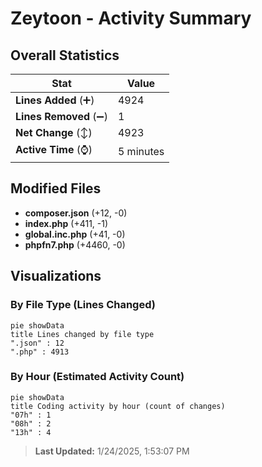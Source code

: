 # Zeytoon - Activity Summary 

## Overall Statistics

| Stat                   | Value                                                             |
| ---------------------- | ----------------------------------------------------------------- |
| **Lines Added** (➕)   | 4924                                          |
| **Lines Removed** (➖) | 1                                        |
| **Net Change** (↕)    | 4923                |
| **Active Time** (⌚)   | 5 minutes |


## Modified Files
- **composer.json** (+12, -0)
- **index.php** (+411, -1)
- **global.inc.php** (+41, -0)
- **phpfn7.php** (+4460, -0)

## Visualizations

### By File Type (Lines Changed)

```mermaid
pie showData
title Lines changed by file type
".json" : 12
".php" : 4913
```

### By Hour (Estimated Activity Count)

```mermaid
pie showData
title Coding activity by hour (count of changes)
"07h" : 1
"08h" : 2
"13h" : 4
```


> **Last Updated:** 1/24/2025, 1:53:07 PM